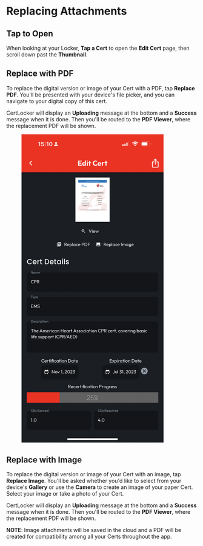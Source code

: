 # Replacing Attachments

## Tap to Open

When looking at your Locker, **Tap a Cert** to open the **Edit Cert** page, then scroll down past the **Thumbnail**.

## Replace with PDF

To replace the digital version or image of your Cert with a PDF, tap **Replace PDF**. You'll be presented with your device's file picker, and you can navigate to your digital copy of this cert.

CertLocker will display an **Uploading** message at the bottom and a **Success** message when it is done. Then you'll be routed to the **PDF Viewer**, where the replacement PDF will be shown.

<figure><img src="../.gitbook/assets/edit-cert.PNG" alt="" width="375"><figcaption></figcaption></figure>

## Replace with Image

To replace the digital version or image of your Cert with an image, tap **Replace Image**. You'll be asked whether you'd like to select from your device's **Gallery** or use the **Camera** to create an image of your paper Cert. Select your image or take a photo of your Cert.

CertLocker will display an **Uploading** message at the bottom and a **Success** message when it is done. Then you'll be routed to the **PDF Viewer**, where the replacement PDF will be shown.

**NOTE**: Image attachments will be saved in the cloud and a PDF will be created for compatibility among all your Certs throughout the app.
